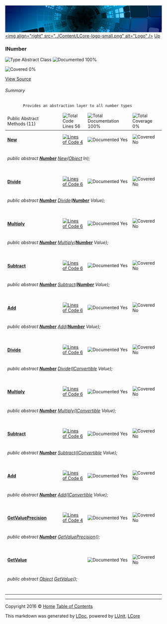 ![](../Content/LCore-banner-small.png "")
[&lt;img align=&quot;right&quot; src=&quot;../Content/LCore-logo-small.png&quot; alt=&quot;Logo&quot; /&gt;](../../README.md)
[Up](../L.md)

### INumber

![Type Abstract Class](http://b.repl.ca/v1/Type-Abstract%20Class-blue.png "") ![Documented 100%](http://b.repl.ca/v1/Documented-100%25-brightgreen.png "")

![Covered 0%](http://b.repl.ca/v1/Covered-0%25-red.png "")

[View Source](../Numbers/INumber.cs#L)

###### Summary

            Provides an abstraction layer to all number types
            

<table>
<thead><tr><td>Public Abstract Methods (11)</td>
<td></td>
<td><img src="http://b.repl.ca/v1/Total%20Code%20Lines-56-blue.png" alt="Total Code Lines 56" /></td>
<td><img src="http://b.repl.ca/v1/Total%20Documentation-100%25-brightgreen.png" alt="Total Documentation 100%" /></td>
<td><img src="http://b.repl.ca/v1/Total%20Coverage-0%25-red.png" alt="Total Coverage 0%" /></td></tr></thead>
<tr><td><h4><strong><a href="INumber_New.md" alt="">New</a></strong></h4></td>
<td>   </td>
<td><a href="../Numbers/INumber.cs#L55" alt=""><img src="http://b.repl.ca/v1/Lines%20of%20Code-4-blue.png" alt="Lines of Code 4" /></a></td>
<td><img src="http://b.repl.ca/v1/Documented-Yes-brightgreen.png" alt="Documented Yes" /></td>
<td><img src="http://b.repl.ca/v1/Covered-No-red.png" alt="Covered No" /></td></tr>
<tr><td colspan="5"><h6>public abstract <strong><a href="Number.md" alt="">Number</a></strong> <a href="INumber_New.md" alt="">New</a>(<a href="https://msdn.microsoft.com/en-us/library/system.object.aspx" alt="">Object</a> In);</h6>
</td>
</tr>
<tr><td><h4><strong><a href="INumber_Divide-0.md" alt="">Divide</a></strong></h4></td>
<td>   </td>
<td><a href="../Numbers/INumber.cs#L79" alt=""><img src="http://b.repl.ca/v1/Lines%20of%20Code-6-blue.png" alt="Lines of Code 6" /></a></td>
<td><img src="http://b.repl.ca/v1/Documented-Yes-brightgreen.png" alt="Documented Yes" /></td>
<td><img src="http://b.repl.ca/v1/Covered-No-red.png" alt="Covered No" /></td></tr>
<tr><td colspan="5"><h6>public abstract <strong><a href="Number.md" alt="">Number</a></strong> <a href="INumber_Divide-0.md" alt="">Divide</a>(<strong><a href="Number.md" alt="">Number</a></strong> Value);</h6>
</td>
</tr>
<tr><td><h4><strong><a href="INumber_Multiply-0.md" alt="">Multiply</a></strong></h4></td>
<td>   </td>
<td><a href="../Numbers/INumber.cs#L85" alt=""><img src="http://b.repl.ca/v1/Lines%20of%20Code-6-blue.png" alt="Lines of Code 6" /></a></td>
<td><img src="http://b.repl.ca/v1/Documented-Yes-brightgreen.png" alt="Documented Yes" /></td>
<td><img src="http://b.repl.ca/v1/Covered-No-red.png" alt="Covered No" /></td></tr>
<tr><td colspan="5"><h6>public abstract <strong><a href="Number.md" alt="">Number</a></strong> <a href="INumber_Multiply-0.md" alt="">Multiply</a>(<strong><a href="Number.md" alt="">Number</a></strong> Value);</h6>
</td>
</tr>
<tr><td><h4><strong><a href="INumber_Subtract-0.md" alt="">Subtract</a></strong></h4></td>
<td>   </td>
<td><a href="../Numbers/INumber.cs#L91" alt=""><img src="http://b.repl.ca/v1/Lines%20of%20Code-6-blue.png" alt="Lines of Code 6" /></a></td>
<td><img src="http://b.repl.ca/v1/Documented-Yes-brightgreen.png" alt="Documented Yes" /></td>
<td><img src="http://b.repl.ca/v1/Covered-No-red.png" alt="Covered No" /></td></tr>
<tr><td colspan="5"><h6>public abstract <strong><a href="Number.md" alt="">Number</a></strong> <a href="INumber_Subtract-0.md" alt="">Subtract</a>(<strong><a href="Number.md" alt="">Number</a></strong> Value);</h6>
</td>
</tr>
<tr><td><h4><strong><a href="INumber_Add-0.md" alt="">Add</a></strong></h4></td>
<td>   </td>
<td><a href="../Numbers/INumber.cs#L97" alt=""><img src="http://b.repl.ca/v1/Lines%20of%20Code-6-blue.png" alt="Lines of Code 6" /></a></td>
<td><img src="http://b.repl.ca/v1/Documented-Yes-brightgreen.png" alt="Documented Yes" /></td>
<td><img src="http://b.repl.ca/v1/Covered-No-red.png" alt="Covered No" /></td></tr>
<tr><td colspan="5"><h6>public abstract <strong><a href="Number.md" alt="">Number</a></strong> <a href="INumber_Add-0.md" alt="">Add</a>(<strong><a href="Number.md" alt="">Number</a></strong> Value);</h6>
</td>
</tr>
<tr><td><h4><strong><a href="INumber_Divide-1.md" alt="">Divide</a></strong></h4></td>
<td>   </td>
<td><a href="../Numbers/INumber.cs#L79" alt=""><img src="http://b.repl.ca/v1/Lines%20of%20Code-6-blue.png" alt="Lines of Code 6" /></a></td>
<td><img src="http://b.repl.ca/v1/Documented-Yes-brightgreen.png" alt="Documented Yes" /></td>
<td><img src="http://b.repl.ca/v1/Covered-No-red.png" alt="Covered No" /></td></tr>
<tr><td colspan="5"><h6>public abstract <strong><a href="Number.md" alt="">Number</a></strong> <a href="INumber_Divide-1.md" alt="">Divide</a>(<a href="https://msdn.microsoft.com/en-us/library/system.iconvertible.aspx" alt="">IConvertible</a> Value);</h6>
</td>
</tr>
<tr><td><h4><strong><a href="INumber_Multiply-1.md" alt="">Multiply</a></strong></h4></td>
<td>   </td>
<td><a href="../Numbers/INumber.cs#L85" alt=""><img src="http://b.repl.ca/v1/Lines%20of%20Code-6-blue.png" alt="Lines of Code 6" /></a></td>
<td><img src="http://b.repl.ca/v1/Documented-Yes-brightgreen.png" alt="Documented Yes" /></td>
<td><img src="http://b.repl.ca/v1/Covered-No-red.png" alt="Covered No" /></td></tr>
<tr><td colspan="5"><h6>public abstract <strong><a href="Number.md" alt="">Number</a></strong> <a href="INumber_Multiply-1.md" alt="">Multiply</a>(<a href="https://msdn.microsoft.com/en-us/library/system.iconvertible.aspx" alt="">IConvertible</a> Value);</h6>
</td>
</tr>
<tr><td><h4><strong><a href="INumber_Subtract-1.md" alt="">Subtract</a></strong></h4></td>
<td>   </td>
<td><a href="../Numbers/INumber.cs#L91" alt=""><img src="http://b.repl.ca/v1/Lines%20of%20Code-6-blue.png" alt="Lines of Code 6" /></a></td>
<td><img src="http://b.repl.ca/v1/Documented-Yes-brightgreen.png" alt="Documented Yes" /></td>
<td><img src="http://b.repl.ca/v1/Covered-No-red.png" alt="Covered No" /></td></tr>
<tr><td colspan="5"><h6>public abstract <strong><a href="Number.md" alt="">Number</a></strong> <a href="INumber_Subtract-1.md" alt="">Subtract</a>(<a href="https://msdn.microsoft.com/en-us/library/system.iconvertible.aspx" alt="">IConvertible</a> Value);</h6>
</td>
</tr>
<tr><td><h4><strong><a href="INumber_Add-1.md" alt="">Add</a></strong></h4></td>
<td>   </td>
<td><a href="../Numbers/INumber.cs#L97" alt=""><img src="http://b.repl.ca/v1/Lines%20of%20Code-6-blue.png" alt="Lines of Code 6" /></a></td>
<td><img src="http://b.repl.ca/v1/Documented-Yes-brightgreen.png" alt="Documented Yes" /></td>
<td><img src="http://b.repl.ca/v1/Covered-No-red.png" alt="Covered No" /></td></tr>
<tr><td colspan="5"><h6>public abstract <strong><a href="Number.md" alt="">Number</a></strong> <a href="INumber_Add-1.md" alt="">Add</a>(<a href="https://msdn.microsoft.com/en-us/library/system.iconvertible.aspx" alt="">IConvertible</a> Value);</h6>
</td>
</tr>
<tr><td><h4><strong><a href="INumber_GetValuePrecision.md" alt="">GetValuePrecision</a></strong></h4></td>
<td>   </td>
<td><a href="../Numbers/INumber.cs#L128" alt=""><img src="http://b.repl.ca/v1/Lines%20of%20Code-4-blue.png" alt="Lines of Code 4" /></a></td>
<td><img src="http://b.repl.ca/v1/Documented-Yes-brightgreen.png" alt="Documented Yes" /></td>
<td><img src="http://b.repl.ca/v1/Covered-No-red.png" alt="Covered No" /></td></tr>
<tr><td colspan="5"><h6>public abstract <strong><a href="Number.md" alt="">Number</a></strong> <a href="INumber_GetValuePrecision.md" alt="">GetValuePrecision</a>();</h6>
</td>
</tr>
<tr><td><h4><strong><a href="INumber_GetValue.md" alt="">GetValue</a></strong></h4></td>
<td>   </td>
<td></td>
<td><img src="http://b.repl.ca/v1/Documented-Yes-brightgreen.png" alt="Documented Yes" /></td>
<td><img src="http://b.repl.ca/v1/Covered-No-red.png" alt="Covered No" /></td></tr>
<tr><td colspan="5"><h6>public abstract <a href="https://msdn.microsoft.com/en-us/library/system.object.aspx" alt="">Object</a> <a href="INumber_GetValue.md" alt="">GetValue</a>();</h6>
</td>
</tr>
<tr><td width="850px" colspan="5"></td></tr>
</table>




---

Copyright 2016 &copy; [Home](../../README.md) [Table of Contents](../../TableOfContents.md)

This markdown was generated by [LDoc](https://github.com/CodeSingularity/LDoc), powered by [LUnit](https://github.com/CodeSingularity/LUnit), [LCore](https://github.com/CodeSingularity/LCore)
